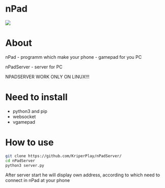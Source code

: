 # nPad
![](https://github.com/user-attachments/assets/b83d6c3a-8e6d-4324-b5a9-b7760adfe3f5)

# About
nPad - programm which make your phone - gamepad for you PC

nPadServer - server for PC

NPADSERVER WORK ONLY ON LINUX!!!

# Need to install 
* python3 and pip
* websocket
* vgamepad

# How to use
```bash
git clone https://github.com/KriperPlay/nPadServer/
cd nPadServer
python3 server.py
```
After server start he will display own address, according to which need to connect in nPad at your phone
